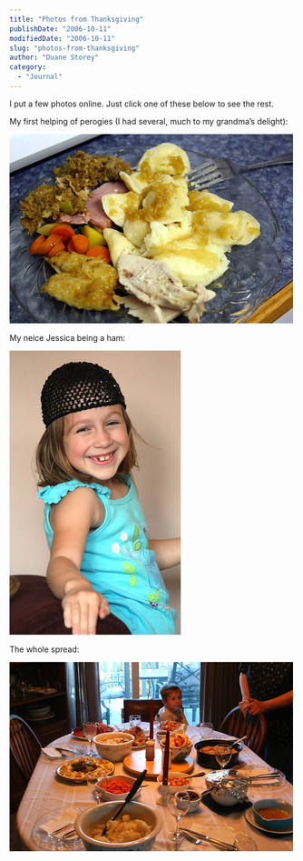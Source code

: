 ```yaml
---
title: "Photos from Thanksgiving"
publishDate: "2006-10-11"
modifiedDate: "2006-10-11"
slug: "photos-from-thanksgiving"
author: "Duane Storey"
category:
  - "Journal"
---
```


I put a few photos online. Just click one of these below to see the rest.

My first helping of perogies (I had several, much to my grandma’s delight):

[![Perogies](_images/photos-from-thanksgiving-1.jpg)](http://www.flickr.com/photos/duanestorey/266614369/)

My neice Jessica being a ham:

[![Jessica](_images/photos-from-thanksgiving-2.jpg)](http://www.flickr.com/photos/duanestorey/266614171/)

The whole spread:

[![PerogyFest 026](_images/photos-from-thanksgiving-3.jpg)](http://www.flickr.com/photos/duanestorey/266614302/)